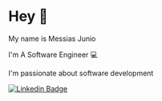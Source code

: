 # Hey 👋

My name is Messias Junio

I'm A Software Engineer 💻

I'm passionate about software development

[![Linkedin Badge](https://img.shields.io/badge/-LinkedIn-blue?style=flat-square&logo=Linkedin&logoColor=white&link=https://www.linkedin.com/in/messiasjunio/)](https://www.linkedin.com/in/messiasjunio/) 
